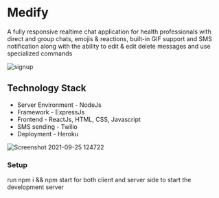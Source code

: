
# Medify

A fully responsive realtime chat application for health professionals with direct and group chats, emojis & reactions, built-in GIF support and SMS notification along with the ability to edit & edit delete messages and use specialized commands

![signup](https://user-images.githubusercontent.com/54714471/134761436-0862735f-4eca-48db-94af-9e51150d18e8.jpg)

## Technology Stack
- Server Environment - NodeJs
- Framework - ExpressJs
- Frontend - ReactJs, HTML, CSS, Javascript
- SMS sending - Twilio
- Deployment - Heroku

![Screenshot 2021-09-25 124722](https://user-images.githubusercontent.com/54714471/134762727-52d82302-78a2-4fff-9b0e-f010af96d503.jpg)

###  Setup
run npm i && npm start for both client and server side to start the development server
